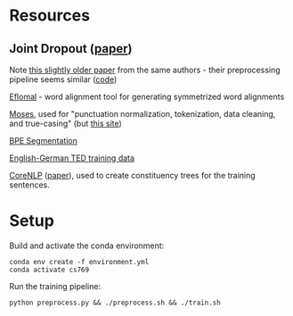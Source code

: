 # Resources

## Joint Dropout ([paper](https://arxiv.org/pdf/2307.12835v1.pdf))

Note [this slightly older paper](https://aclanthology.org/2020.coling-main.304.pdf) from the same authors - their preprocessing pipeline seems similar ([code](https://github.com/aliaraabi/OptTransformer))

[Eflomal](https://github.com/robertostling/eflomal) - word alignment tool for generating symmetrized word alignments

[Moses](https://github.com/moses-smt/mosesdecoder), used for "punctuation normalization, tokenization, data cleaning, and true-casing" (but [this site](http://www.statmt.org/moses/))

[BPE Segmentation](https://github.com/rsennrich/subword-nmt)

[English-German TED training data](https://wit3.fbk.eu/2014-01)

[CoreNLP](https://stanfordnlp.github.io/CoreNLP/) ([paper](https://stanfordnlp.github.io/CoreNLP/)), used to create constituency trees for the training sentences.


# Setup
Build and activate the conda environment:
```
conda env create -f environment.yml
conda activate cs769
```
Run the training pipeline:
```
python preprocess.py && ./preprocess.sh && ./train.sh
```
